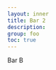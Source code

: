 ```yaml
---
layout: inner
title: Bar 2
description:
group: foo
toc: true
---
```


<div class="example">
	Bar B
</div>